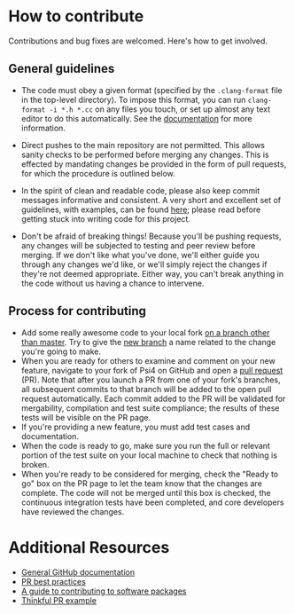 # How to contribute

Contributions and bug fixes are welcomed. Here's how to get involved.

## General guidelines

* The code must obey a given format (specified by the `.clang-format` file in
  the top-level directory).  To impose this format, you can run `clang-format
  -i *.h *.cc` on any files you touch, or set up almost any text editor to do
  this automatically.  See the
  [documentation](https://clang.llvm.org/docs/ClangFormat.html) for more
  information.

* Direct pushes to the main repository are not permitted.  This allows sanity
  checks to be performed before merging any changes.  This is effected by
  mandating changes be provided in the form of pull requests, for which the
  procedure is outlined below.

* In the spirit of clean and readable code, please also keep commit messages
  informative and consistent.  A very short and excellent set of guidelines,
  with examples, can be found [here](https://chris.beams.io/posts/git-commit/);
  please read before getting stuck into writing code for this project.

* Don't be afraid of breaking things!  Because you'll be pushing requests, any
  changes will be subjected to testing and peer review before merging.  If we
  don't like what you've done, we'll either guide you through any changes we'd
  like, or we'll simply reject the changes if they're not deemed appropriate.
  Either way, you can't break anything in the code without us having a chance
  to intervene.

## Process for contributing

* Add some really awesome code to your local fork [on a branch other than
  master](http://blog.jasonmeridth.com/posts/do-not-issue-pull-requests-from-your-master-branch/).
  Try to give the [new
  branch](https://help.github.com/articles/creating-and-deleting-branches-within-your-repository/)
  a name related to the change you're going to make.
* When you are ready for others to examine and comment on your new feature,
  navigate to your fork of Psi4 on GitHub and open a [pull
  request](https://help.github.com/articles/using-pull-requests/) (PR). Note
  that after you launch a PR from one of your fork's branches, all subsequent
  commits to that branch will be added to the open pull request automatically.
  Each commit added to the PR will be validated for mergability, compilation
  and test suite compliance; the results of these tests will be visible on the
  PR page.
* If you're providing a new feature, you must add test cases and documentation.
* When the code is ready to go, make sure you run the full or relevant portion
  of the test suite on your local machine to check that nothing is broken.
* When you're ready to be considered for merging, check the "Ready to go"
  box on the PR page to let the team know that the changes are complete.  The
  code will not be merged until this box is checked, the continuous integration
  tests have been completed, and core developers have reviewed the changes.

# Additional Resources

* [General GitHub documentation](https://help.github.com/)
* [PR best practices](http://codeinthehole.com/writing/pull-requests-and-other-good-practices-for-teams-using-github/)
* [A guide to contributing to software packages](http://www.contribution-guide.org)
* [Thinkful PR example](http://www.thinkful.com/learn/github-pull-request-tutorial/#Time-to-Submit-Your-First-PR)

